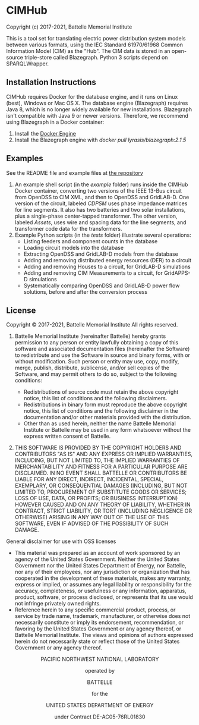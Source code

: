 # CIMHub

Copyright (c) 2017-2021, Battelle Memorial Institute

This is a tool set for translating electric power distribution system models between
various formats, using the IEC Standard 61970/61968 Common Information Model (CIM) as the "Hub".
The CIM data is stored in an open-source triple-store called Blazegraph.
Python 3 scripts depend on SPARQLWrapper.

## Installation Instructions

CIMHub requires Docker for the database engine, and it runs on Linux (best), Windows or Mac OS X.
The database engine (Blazegraph) requires Java 8, which is no longer widely available for new installations.  Blazegraph isn't 
compatible with Java 9 or newer versions. Therefore, we recommend using Blazegraph in a Docker container: 

1. Install the [Docker Engine](https://docs.docker.com/install/)
2. Install the Blazegraph engine with _docker pull lyrasis/blazegraph:2.1.5_

## Examples

See the README file and example files at [the repository](https://github.com/GRIDAPPSD/CIMHub)

1. An example shell script (in the _example_ folder) runs inside the CIMHub Docker container, converting two versions of the IEEE 13-Bus circuit from OpenDSS to CIM XML, and then to OpenDSS and GridLAB-D. One version of the circuit, labeled _CDPSM_ uses phase impedance matrices for line segments. It also has two batteries and two solar installations, plus a single-phase center-tapped transformer. The other version,
labeled _Assets_, uses wire and spacing data for the line segments, and transformer code data for the transformers.
2. Example Python scripts (in the _tests_ folder) illustrate several operations:
    * Listing feeders and component counts in the database
    * Loading circuit models into the database
    * Extracting OpenDSS and GridLAB-D models from the database
    * Adding and removing distributed energy resources (DER) to a circuit 
    * Adding and removing Houses to a circuit, for GridLAB-D simulations
    * Adding and removing CIM Measurements to a circuit, for GridAPPS-D simulations
    * Systematically comparing OpenDSS and GridLAB-D power flow solutions, before and after the conversion process

## License

<div>
Copyright &copy; 2017-2021, Battelle Memorial Institute All rights reserved.
</div>
    

1. Battelle Memorial Institute (hereinafter Battelle) hereby grants permission to any person or entity lawfully obtaining a copy of this software and associated documentation files (hereinafter the Software) to redistribute and use the Software in source and binary forms, with or without modification. Such person or entity may use, copy, modify, merge, publish, distribute, sublicense, and/or sell copies of the Software, and may permit others to do so, subject to the following conditions:
    * Redistributions of source code must retain the above copyright notice, this list of conditions and the following disclaimers.
    * Redistributions in binary form must reproduce the above copyright notice, this list of conditions and the following disclaimer in the documentation and/or other materials provided with the distribution.
    * Other than as used herein, neither the name Battelle Memorial Institute or Battelle may be used in any form whatsoever without the express written consent of Battelle.

2. THIS SOFTWARE IS PROVIDED BY THE COPYRIGHT HOLDERS AND CONTRIBUTORS "AS IS" AND ANY EXPRESS OR IMPLIED WARRANTIES, INCLUDING, BUT NOT LIMITED TO, THE IMPLIED WARRANTIES OF MERCHANTABILITY AND FITNESS FOR A PARTICULAR PURPOSE ARE DISCLAIMED. IN NO EVENT SHALL BATTELLE OR CONTRIBUTORS BE LIABLE FOR ANY DIRECT, INDIRECT, INCIDENTAL, SPECIAL, EXEMPLARY, OR CONSEQUENTIAL DAMAGES (INCLUDING, BUT NOT LIMITED TO, PROCUREMENT OF SUBSTITUTE GOODS OR SERVICES; LOSS OF USE, DATA, OR PROFITS; OR BUSINESS INTERRUPTION) HOWEVER CAUSED AND ON ANY THEORY OF LIABILITY, WHETHER IN CONTRACT, STRICT LIABILITY, OR TORT (INCLUDING NEGLIGENCE OR OTHERWISE) ARISING IN ANY WAY OUT OF THE USE OF THIS SOFTWARE, EVEN IF ADVISED OF THE POSSIBILITY OF SUCH DAMAGE.

General disclaimer for use with OSS licenses

* This material was prepared as an account of work sponsored by an agency of the United States Government. Neither the United States Government nor the United States Department of Energy, nor Battelle, nor any of their employees, nor any jurisdiction or organization that has cooperated in the development of these materials, makes any warranty, express or implied, or assumes any legal liability or responsibility for the accuracy, completeness, or usefulness or any information, apparatus, product, software, or process disclosed, or represents that its use would not infringe privately owned rights.
* Reference herein to any specific commercial product, process, or service by trade name, trademark, manufacturer, or otherwise does not necessarily constitute or imply its endorsement, recommendation, or favoring by the United States Government or any agency thereof, or Battelle Memorial Institute. The views and opinions of authors expressed herein do not necessarily state or reflect those of the United States Government or any agency thereof.

<p style="text-align: center;"> PACIFIC NORTHWEST NATIONAL LABORATORY</p>
<p style="text-align: center;">operated by</p>
<p style="text-align: center;">BATTELLE</p>
<p style="text-align: center;">for the</p>
<p style="text-align: center;">UNITED STATES DEPARTMENT OF ENERGY</p>
<p style="text-align: center;">under Contract DE-AC05-76RL01830  </p>

